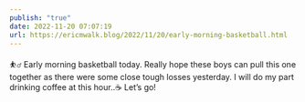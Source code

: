 ```yaml
---
publish: "true"
date: 2022-11-20 07:07:19
url: https://ericmwalk.blog/2022/11/20/early-morning-basketball.html
---
```


<div xmlns="http://www.w3.org/1999/xhtml">
<p>⛹️‍♂️ Early morning basketball today. Really hope these boys can pull this one together as there were some close tough losses yesterday. I will do my part drinking coffee at this hour..☕️ Let’s go!</p>
</div>